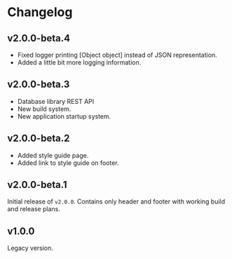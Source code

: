 # Changelog

## v2.0.0-beta.4
- Fixed logger printing [Object object] instead of JSON representation.
- Added a little bit more logging information.

## v2.0.0-beta.3
- Database library REST API
- New build system.
- New application startup system.

## v2.0.0-beta.2
- Added style guide page.
- Added link to style guide on footer.

## v2.0.0-beta.1
Initial release of `v2.0.0`. Contains only header and footer with working build and release plans.

## v1.0.0
Legacy version.
